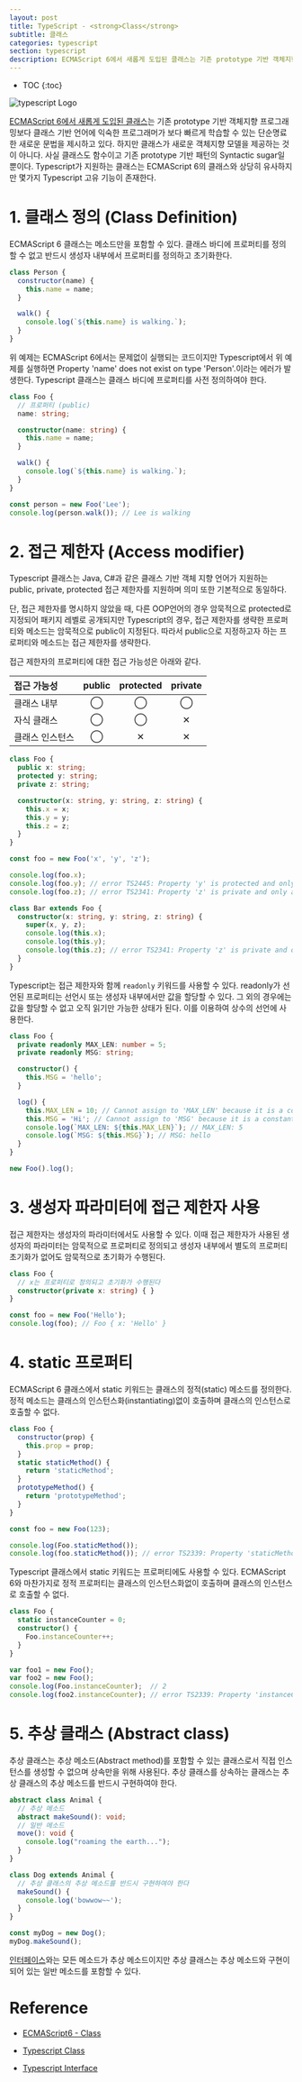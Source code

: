 ```yaml
---
layout: post
title: TypeScript - <strong>Class</strong>
subtitle: 클래스
categories: typescript
section: typescript
description: ECMAScript 6에서 새롭게 도입된 클래스는 기존 prototype 기반 객체지향 프로그래밍보다 클래스 기반 언어에 익숙한 프로그래머가 보다 빠르게 학습할 수 있는 단순명료한 새로운 문법을 제시하고 있다. 하지만 클래스가 새로운 객체지향 모델을 제공하는 것이 아니다. 사실 클래스도 함수이고 기존 prototype 기반 패턴의 Syntactic sugar일 뿐이다. Typescript가 지원하는 클래스는 ECMAScript 6의 클래스와 상당히 유사하지만 몇가지 Typescript 고유 기능이 존재한다.
---
```


* TOC
{:toc}

![typescript Logo](/img/typescript-logo.png)

[ECMAScript 6에서 새롭게 도입된 클래스](./es6-class)는 기존 prototype 기반 객체지향 프로그래밍보다 클래스 기반 언어에 익숙한 프로그래머가 보다 빠르게 학습할 수 있는 단순명료한 새로운 문법을 제시하고 있다. 하지만 클래스가 새로운 객체지향 모델을 제공하는 것이 아니다. 사실 클래스도 함수이고 기존 prototype 기반 패턴의 Syntactic sugar일 뿐이다. Typescript가 지원하는 클래스는 ECMAScript 6의 클래스와 상당히 유사하지만 몇가지 Typescript 고유 기능이 존재한다.

# 1. 클래스 정의 (Class Definition)

ECMAScript 6 클래스는 메소드만을 포함할 수 있다. 클래스 바디에 프로퍼티를 정의할 수 없고 반드시 생성자 내부에서 프로퍼티를 정의하고 초기화한다.

```javascript
class Person {
  constructor(name) {
    this.name = name;
  }

  walk() {
    console.log(`${this.name} is walking.`);
  }
}
```

위 예제는 ECMAScript 6에서는 문제없이 실행되는 코드이지만 Typescript에서 위 예제를 실행하면 Property 'name' does not exist on type 'Person'.이라는 에러가 발생한다. Typescript 클래스는 클래스 바디에 프로퍼티를 사전 정의하여야 한다.

```typescript
class Foo {
  // 프로퍼티 (public)
  name: string;

  constructor(name: string) {
    this.name = name;
  }

  walk() {
    console.log(`${this.name} is walking.`);
  }
}

const person = new Foo('Lee');
console.log(person.walk()); // Lee is walking
```

# 2. 접근 제한자 (Access modifier)

Typescript 클래스는 Java, C#과 같은 클래스 기반 객체 지향 언어가 지원하는 public, private, protected 접근 제한자를 지원하며 의미 또한 기본적으로 동일하다.

단, 접근 제한자를 명시하지 않았을 때, 다른 OOP언어의 경우 암묵적으로 protected로 지정되어 패키지 레벨로 공개되지만
Typescript의 경우, 접근 제한자를 생략한 프로퍼티와 메소드는 암묵적으로 public이 지정된다. 따라서 public으로 지정하고자 하는 프로퍼티와 메소드는 접근 제한자를 생략한다.

접근 제한자의 프로퍼티에 대한 접근 가능성은 아래와 같다.

| 접근 가능성    | public  | protected | private
|:------------|:-------:|:---------:|:----------:
| 클래스 내부    | ◯       | ◯         | ◯
| 자식 클래스    | ◯       | ◯         | ✕
| 클래스 인스턴스 | ◯       | ✕         | ✕


```typescript
class Foo {
  public x: string;
  protected y: string;
  private z: string;

  constructor(x: string, y: string, z: string) {
    this.x = x;
    this.y = y;
    this.z = z;
  }
}

const foo = new Foo('x', 'y', 'z');

console.log(foo.x);
console.log(foo.y); // error TS2445: Property 'y' is protected and only accessible within class 'Foo' and its subclasses.
console.log(foo.z); // error TS2341: Property 'z' is private and only accessible within class 'Foo'.

class Bar extends Foo {
  constructor(x: string, y: string, z: string) {
    super(x, y, z);
    console.log(this.x);
    console.log(this.y);
    console.log(this.z); // error TS2341: Property 'z' is private and only accessible within class 'Foo'.
  }
}
```

Typescript는 접근 제한자와 함께 `readonly` 키워드를 사용할 수 있다. readonly가 선언된 프로퍼티는 선언시 또는 생성자 내부에서만 값을 할당할 수 있다. 그 외의 경우에는 값을 할당할 수 없고 오직 읽기만 가능한 상태가 된다. 이를 이용하여 상수의 선언에 사용한다.

```typescript
class Foo {
  private readonly MAX_LEN: number = 5;
  private readonly MSG: string;

  constructor() {
    this.MSG = 'hello';
  }

  log() {
    this.MAX_LEN = 10; // Cannot assign to 'MAX_LEN' because it is a constant or a read-only property.
    this.MSG = 'Hi'; // Cannot assign to 'MSG' because it is a constant or a read-only property.
    console.log(`MAX_LEN: ${this.MAX_LEN}`); // MAX_LEN: 5
    console.log(`MSG: ${this.MSG}`); // MSG: hello
  }
}

new Foo().log();
```

# 3. 생성자 파라미터에 접근 제한자 사용

접근 제한자는 생성자의 파라미터에서도 사용할 수 있다. 이때 접근 제한자가 사용된 생성자의 파라미터는 암묵적으로 프로퍼티로 정의되고 생성자 내부에서 별도의 프로퍼티 초기화가 없어도 암묵적으로 초기화가 수행된다.

```typescript
class Foo {
  // x는 프로퍼티로 정의되고 초기화가 수행된다
  constructor(private x: string) { }
}

const foo = new Foo('Hello');
console.log(foo); // Foo { x: 'Hello' }
```

# 4. static 프로퍼티

ECMAScript 6 클래스에서 static 키워드는 클래스의 정적(static) 메소드를 정의한다. 정적 메소드는 클래스의 인스턴스화(instantiating)없이 호출하며 클래스의 인스턴스로 호출할 수 없다.

```javascript
class Foo {
  constructor(prop) {
    this.prop = prop;
  }
  static staticMethod() {
    return 'staticMethod';
  }
  prototypeMethod() {
    return 'prototypeMethod';
  }
}

const foo = new Foo(123);

console.log(Foo.staticMethod());
console.log(foo.staticMethod()); // error TS2339: Property 'staticMethod' does not exist on type 'Foo'.
```

Typescript 클래스에서 static 키워드는 프로퍼티에도 사용할 수 있다. ECMAScript 6와 마찬가지로 정적 프로퍼티는 클래스의 인스턴스화없이 호출하며 클래스의 인스턴스로 호출할 수 없다.

```typescript
class Foo {
  static instanceCounter = 0;
  constructor() {
    Foo.instanceCounter++;
  }
}

var foo1 = new Foo();
var foo2 = new Foo();
console.log(Foo.instanceCounter);  // 2
console.log(foo2.instanceCounter); // error TS2339: Property 'instanceCounter' does not exist on type 'Foo'.
```

# 5. 추상 클래스 (Abstract class)

추상 클래스는 추상 메소드(Abstract method)를 포함할 수 있는 클래스로서 직접 인스턴스를 생성할 수 없으며 상속만을 위해 사용된다. 추상 클래스를 상속하는 클래스는 추상 클래스의 추상 메소드를 반드시 구현하여야 한다.

```typescript
abstract class Animal {
  // 추상 메소드
  abstract makeSound(): void;
  // 일반 메소드
  move(): void {
    console.log("roaming the earth...");
  }
}

class Dog extends Animal {
  // 추상 클래스의 추상 메소드를 반드시 구현하여야 한다
  makeSound() {
    console.log('bowwow~~');
  }
}

const myDog = new Dog();
myDog.makeSound();
```

[인터페이스](./typescript-interface)와는 모든 메소드가 추상 메소드이지만 추상 클래스는 추상 메소드와 구현이 되어 있는 일반 메소드를 포함할 수 있다.

# Reference

* [ECMAScript6 - Class](./es6-class)

* [Typescript Class](https://www.typescriptlang.org/docs/handbook/classes.html)

* [Typescript Interface](./typescript-interface)
